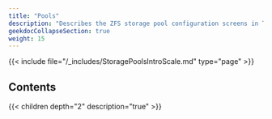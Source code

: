```yaml
---
title: "Pools"
description: "Describes the ZFS storage pool configuration screens in TrueNAS SCALE."
geekdocCollapseSection: true
weight: 15
---
```


{{< include file="/_includes/StoragePoolsIntroScale.md" type="page" >}}

## Contents

{{< children depth="2" description="true" >}}
